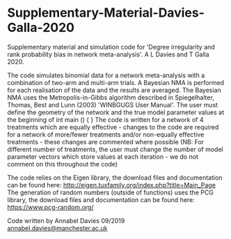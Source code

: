 # Supplementary-Material-Davies-Galla-2020
Supplementary material and simulation code for 'Degree irregularity and rank probability bias in network meta-analysis'. A L Davies and T Galla 2020.


The code simulates binomial data for a network meta-analysis with a combination of two-arm and multi-arm trials.
A Bayesian NMA is performed for each realisation of the data and the results are averaged.
The Bayesian NMA uses the Metropolis-in-Gibbs algorithm described in Spiegelhalter, Thomas, Best and Lunn (2003) 'WINBGUGS User Manual'. 
The user must define the geometry of the network and the true model parameter values at the beginning of int main () {  }
The code is written for a network of 4 treatments which are equally effective - changes to the code are required for a network of more/fewer treatments and/or non-equally effective treatments - these changes are commented where possible (NB: For different number of treatments, the user must change the number of model parameter vectors which store values at each iteration - we do not comment on this throughout the code)

The code relies on the Eigen library, the download files and documentation can be found here: http://eigen.tuxfamily.org/index.php?title=Main_Page
The generation of random numbers (outside of functions) uses the PCG library, the download files and documentation can be found here: https://www.pcg-random.org/

Code written by Annabel Davies 09/2019
annabel.davies@manchester.ac.uk
